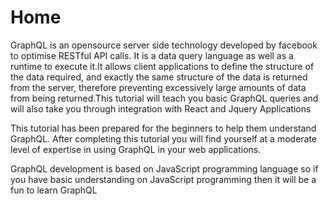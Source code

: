 # Home

GraphQL is an opensource server side technology developed by facebook to
optimise RESTful API calls. It is a  data query language as well as a runtime to execute it.It allows client applications to define the structure of the data required, and exactly the same structure of the data is returned from the server, therefore preventing excessively large amounts of data from being returned.This tutorial will teach you basic GraphQL queries and will also take you through integration with React and Jquery Applications

This tutorial has been prepared for the beginners to help them understand GraphQL. After completing this tutorial you will find yourself at a moderate level of expertise in using GraphQL in your web applications.

GraphQL development is based on JavaScript programming language so if you have basic understanding on JavaScript programming then it will be a fun to learn GraphQL
